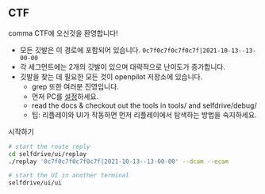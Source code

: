 ## CTF
comma CTF에 오신것을 환영합니다!

* 모든 깃발은 이 경로에 포함되어 있습니다. `0c7f0c7f0c7f0c7f|2021-10-13--13-00-00`
* 각 세그먼트에는 2개의 깃발이 있으며 대략적으로 난이도가 증가합니다.
* 깃발을 찾는 데 필요한 모든 것이 openpilot 저장소에 있습니다.
  * grep 또한 여러분 진영입니다.
  * 먼저 PC를 [설정](https://github.com/cebu13/openpilot/tree/master/tools#pc-%EC%84%A4%EC%A0%95)하세요.
  * read the docs & checkout out the tools in tools/ and selfdrive/debug/
  * 팁: 리플레이와 UI가 작동하면 먼저 리플레이에서 탐색하는 방법을 숙지하세요.

시작하기
```bash
# start the route reply
cd selfdrive/ui/replay
./replay '0c7f0c7f0c7f0c7f|2021-10-13--13-00-00' --dcam --ecam

# start the UI in another terminal
selfdrive/ui/ui
```
